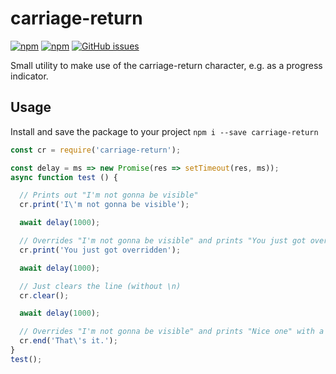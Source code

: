# carriage-return

[![npm](https://img.shields.io/npm/v/carriage-return.svg)](https://www.npmjs.com/package/carriage-return) [![npm](https://img.shields.io/npm/dt/carriage-return.svg)](https://www.npmjs.com/package/carriage-return) [![GitHub issues](https://img.shields.io/github/issues/mbrandau/carriage-return.svg)](https://github.com/mbrandau/carriage-return/issues)

Small utility to make use of the carriage-return character, e.g. as a progress indicator.

## Usage

Install and save the package to your project `npm i --save carriage-return`

```js
const cr = require('carriage-return');

const delay = ms => new Promise(res => setTimeout(res, ms));
async function test () {

  // Prints out "I'm not gonna be visible"
  cr.print('I\'m not gonna be visible');

  await delay(1000);

  // Overrides "I'm not gonna be visible" and prints "You just got overridden" without a newline
  cr.print('You just got overridden');

  await delay(1000);

  // Just clears the line (without \n)
  cr.clear();

  await delay(1000);

  // Overrides "I'm not gonna be visible" and prints "Nice one" with a newline
  cr.end('That\'s it.');
}
test();
```
